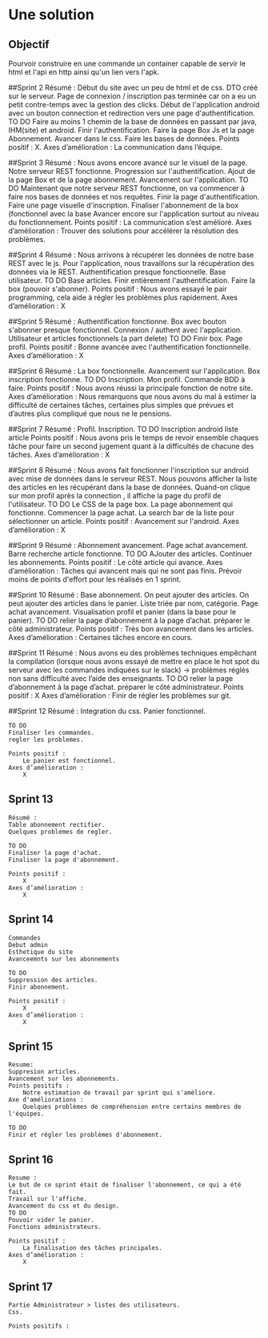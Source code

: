 # Une solution

## Objectif

Pourvoir construire en une commande un container capable de servir le html et l'api en http ainsi qu'un lien vers l'apk.

##Sprint 2
    Résumé :
        Début du site avec un peu de html et de css.
        DTO créé sur le serveur.
        Page de connexion / inscription pas terminée car on a eu un petit contre-temps avec la gestion des clicks.
        Début de l'application android avec un bouton connection et redirection vers une page d'authentification.
    TO DO
        Faire au moins 1 chemin de la base de données en passant par java, IHM(site) et android.
        Finir l'authentification.
        Faire la page Box Js et la page Abonnement.
        Avancer dans le css.
        Faire les bases de données.
    Points positif :
        X.
    Axes d’amélioration :
        La communication dans l’équipe.

##Sprint 3
    Résumé :
        Nous avons encore avancé sur le visuel de la page.
        Notre serveur REST fonctionne.
        Progression sur l'authentification.
        Ajout de la page Box et de la page abonnement.
        Avancement sur l'application.
    TO DO
        Maintenant que notre serveur REST fonctionne, on va commencer à faire nos bases de données et nos requêtes.
        Finir la page d'authentification.
        Faire une page visuelle d'inscription.
        Finaliser l'abonnement de la box (fonctionnel avec la base
        Avancer encore sur l'application surtout au niveau du fonctionnement.
    Points positif :
            La communication s’est amélioré.
    Axes d’amélioration :
            Trouver des solutions pour accélérer la résolution des problèmes.

##Sprint 4
    Résumé :
        Nous arrivons à récupérer les données de notre base REST avec le js.
        Pour l'application, nous travaillons sur la récupération des données via le REST.
        Authentification presque fonctionnelle.
        Base utilisateur.
    TO DO
        Base articles.
        Finir entièrement l'authentification.
        Faire la box (pouvoir s'abonner).
    Points positif :
        Nous avons essayé le pair programming, cela aide à régler les problèmes plus rapidement.
    Axes d’amélioration :
        X

##Sprint 5
    Résumé :
        Authentification fonctionne.
        Box avec bouton s'abonner presque fonctionnel.
        Connexion / authent avec l'application.
        Utilisateur et articles fonctionnels (a part delete)
    TO DO
        Finir box.
        Page profil.
    Points positif :
        Bonne avancée avec l'authentification fonctionnelle.
    Axes d’amélioration :
        X

##Sprint 6
    Résumé :
        La box fonctionnelle.
        Avancement sur l'application.
        Box inscription fonctionne.
    TO DO
        Inscription.
        Mon profil.
        Commande BDD à faire.
    Points positif :
        Nous avons réussi la principale fonction de notre site.
    Axes d’amélioration :
        Nous remarquons que nous avons du mal à estimer la difficulté de certaines tâches, certaines plus simples que prévues et d’autres plus compliqué que nous ne le pensions.

##Sprint 7
    Résumé :
        Profil.
        Inscription.
    TO DO
        Inscription android
        liste article
    Points positif :
        Nous avons pris le temps de revoir ensemble chaques tâche pour faire un second jugement quant à la difficultés de chacune des tâches.
    Axes d’amélioration :
        X

##Sprint 8
    Résumé :
        Nous avons fait fonctionner l'inscription sur android avec mise de données dans le serveur REST.
        Nous pouvons afficher la liste des articles en les récupérant dans la base de données.
        Quand-on clique sur mon profil après la connection , il affiche la page du profil de l'utilisateur.
    TO DO
        Le CSS de la page box.
        La page abonnement qui fonctionne.
        Commencer la page achat.
        La search bar de la liste pour sélectionner un article.
    Points positif :
        Avancement sur l'android.
    Axes d’amélioration :
        X

##Sprint 9
    Résumé :
        Abonnement avancement.
        Page achat avancement.
        Barre recherche article fonctionne.
    TO DO
        AJouter des articles.
        Continuer les abonnements.
    Points positif :
        Le côté article qui avance.
    Axes d’amélioration :
        Tâches qui avancent mais qui ne sont pas finis. Prévoir moins de points d'effort pour les réalisés en 1 sprint.

##Sprint 10
    Résumé :
        Base abonnement.
        On peut ajouter des articles.
        On peut ajouter des articles dans le panier.
        Liste triée par nom, catégorie.
        Page achat avancement.
        Visualisation profil et panier (dans la base pour le panier).
    TO DO
        relier la page d’abonnement à la page d’achat.
        préparer le côté administrateur.
    Points positif :
        Très bon avancement dans les articles.
    Axes d’amélioration :
        Certaines tâches encore en cours.

##Sprint 11
    Résumé :
        Nous avons eu des problèmes techniques empêchant la compilation (lorsque nous avons essayé de mettre en place le hot spot du serveur avec les commandes indiquées sur le slack)
        -> problèmes réglés non sans difficulté avec l’aide des enseignants.
    TO DO
        relier la page d’abonnement à la page d’achat.
        préparer le côté administrateur.
    Points positif :
        X
    Axes d’amélioration :
        Finir de régler les problèmes sur git.

##Sprint 12
    Résumé :
    Integration du css.
    Panier fonctionnel.

    TO DO
    Finaliser les commandes.
    regler les problemes.
        
    Points positif :
        Le panier est fonctionnel.
    Axes d’amélioration :
        X

## Sprint 13
    Résumé :
    Table abonnement rectifier.
    Quelques problemes de regler.
    
    TO DO 
    Finaliser la page d'achat.
    Finaliser la page d'abonnement.
    
    Points positif :
        X
    Axes d’amélioration :
        X

## Sprint 14

    Commandes
    Debut admin
    Esthetique du site
    Avanceemnts sur les abonnements
    
    TO DO
    Suppression des articles.
    Finir abonnement.
    
    Points positif :
        X
    Axes d’amélioration :
        X
    
## Sprint 15
    Resume:
    Suppresion articles.
    Avancement sur les abonnements.
    Points positifs :
        Notre estimation de travail par sprint qui s'améliore.
    Axe d'améliorations :
        Quelques problèmes de compréhension entre certains membres de l'équipes.
        
    TO DO
    Finir et régler les problèmes d'abonnement.
    
## Sprint 16
    Resume :
    Le but de ce sprint était de finaliser l'abonnement, ce qui a été fait.
    Travail sur l'affiche.
    Avancement du css et du design.
    TO DO
    Pouvoir vider le panier.
    Fonctions administrateurs.
    
    Points positif :
        La finalisation des tâches principales.
    Axes d’amélioration :
        X
    
## Sprint 17
    Partie Administrateur > listes des utilisateurs.
    Css.
    
    Points positifs :
    